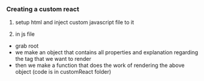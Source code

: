 ### Creating a custom react

1. setup html and inject custom javascript file to it

2. in js file

- grab root
- we make an object that contains all properties and explanation regarding the tag that we want to render
- then we make a function that does the work of rendering the above object (code is in customReact folder)
